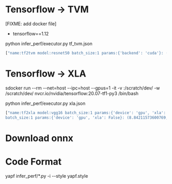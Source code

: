 # Tensorflow -> TVM
[FIXME: add docker file]
- tensorflow==1.12

python infer_perf/executor.py tf_tvm.json
```bash
["name:tf2tvm model:resnet50 batch_size:1 params:{'backend': 'cuda'}: (0.01145172119140625,)", "name:tf2tvm model:resnet50 batch_size:1 params:{'backend': 'llvm'}: (0.24677371978759766,)", "name:tf2tvm model:vgg16 batch_size:1 params:{'backend': 'cuda'}: (0.008053064346313477,)", "name:tf2tvm model:vgg16 batch_size:1 params:{'backend': 'llvm'}: (0.8565731048583984,)", "name:tf2tvm model:mobilenet batch_size:1 params:{'backend': 'llvm'}: (0.037801504135131836,)", "name:tf2tvm model:inception batch_size:1 params:{'backend': 'cuda'}: (0.08290433883666992,)", "name:tf2tvm model:inception batch_size:1 params:{'backend': 'llvm'}: (0.17561697959899902,)"]
```

# Tensorflow -> XLA
sdocker run --rm --net=host --ipc=host --gpus=1 -it -v <path>:/scratch/dev/ -w /scratch/dev/ nvcr.io/nvidia/tensorflow:20.07-tf1-py3  /bin/bash

python infer_perf/executor.py xla.json
```bash
["name:tf2xla model:vgg16 batch_size:1 params:{'device': 'gpu', 'xla': False}: (2.6232311487197877,)", "name:tf2xla model:vgg16 batch_size:1 params:{'device': 'gpu', 'xla': True}: (2.592299485206604,)", "name:tf2xla model:resnet50
batch_size:1 params:{'device': 'gpu', 'xla': False}: (8.84211573600769,)", "name:tf2xla model:resnet50 batch_size:1 params:{'device': 'gpu', 'xla': True}: (11.331235599517822,)", "name:tf2xla model:mobilenet batch_size:1 params:{'device': 'gpu', 'xla': False}: (6.909182620048523,)", "name:tf2xla model:mobilenet batch_size:1 params:{'device': 'gpu', 'xla': True}: (8.754068946838379,)", "name:tf2xla model:inception batch_size:1 params:{'device': 'gpu', 'xla': False}: (12.551345491409302,)", "name:tf2xla model:inception batch_size:1 params:{'device': 'gpu', 'xla': True}: (13.299209380149842,)"]
```

# Download onnx

# Code Format
yapf infer_perf/*.py -i --style yapf.style 